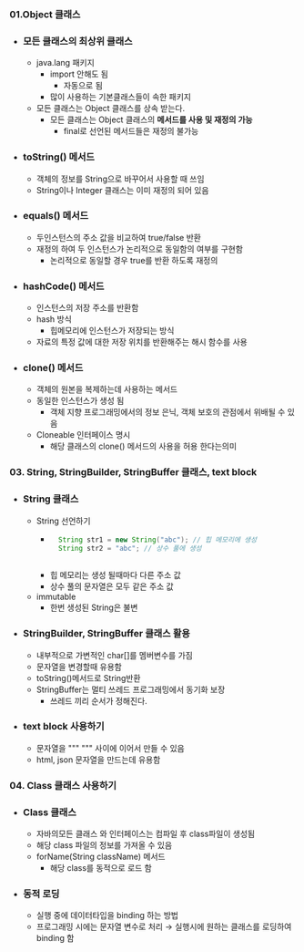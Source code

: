 ### 01.Object 클래스
- ### 모든 클래스의 최상위 클래스
    - java.lang 패키지
        - import 안해도 됨
            - 자동으로 됨
        - 많이 사용하는 기본클래스들이 속한 패키지
    - 모든 클래스는 Object 클래스를 상속 받는다.
        - 모든 클래스는 Object 클래스의 **메서드를 사용 및 재정의 가능**
            - final로 선언된 메서드들은 재정의 불가능
            
- ### toString() 메서드
    - 객체의 정보를 String으로 바꾸어서 사용할 때 쓰임
    - String이나 Integer 클래스는 이미 재정의 되어 있음

- ### equals() 메서드
    - 두인스턴스의  주소 값을 비교하여 true/false 반환
    - 재정의 하여 두 인스턴스가 논리적으로 동일함의 여부를 구현함
        - 논리적으로 동일할 경우 true를 반환 하도록 재정의
        
- ### hashCode() 메서드
    - 인스턴스의 저장 주소를 반환함
    - hash 방식
        - 힙메모리에 인스턴스가 저장되는 방식
    - 자료의 특정 값에 대한 저장 위치를 반환해주는 해시 함수를 사용
    
- ### clone() 메서드
    - 객체의 원본을 복제하는데 사용하는 메서드
    - 동일한 인스턴스가 생성 됨
        - 객체 지향 프로그래밍에서의 정보 은닉, 객체 보호의 관점에서 위배될 수 있음
    - Cloneable 인터페이스 명시
        - 해당 클래스의 clone() 메서드의 사용을 허용 한다는의미

### 03. String, StringBuilder, StringBuffer 클래스, text block
- ### String 클래스
    - String 선언하기
        - ``` java
            String str1 = new String("abc"); // 힙 메모리에 생성
            String str2 = "abc"; // 상수 풀에 생성
        
        -  힙 메모리는 생성 될때마다 다른 주소 값
        - 상수 풀의 문자열은 모두 같은 주소 값
    - immutable
        - 한번 생성된 String은 불변
        
- ### StringBuilder, StringBuffer 클래스 활용
    - 내부적으로 가변적인 char[]를 멤버변수를 가짐
    - 문자열을 변경할때 유용함
    - toString()메서드로 String반환
    - StringBuffer는 멀티 쓰레드 프로그래밍에서 동기화 보장
        - 쓰레드 끼리  순서가 정해진다. 
        
- ### text block 사용하기
    - 문자열을 """ """ 사이에 이어서 만들 수 있음
    - html, json 문자열을 만드는데 유용함

### 04. Class 클래스 사용하기
- ### Class 클래스
    - 자바의모든 클래스 와 인터페이스는 컴파일 후 class파일이 생성됨
    - 해당 class 파일의 정보를 가져올 수 있음
    - forName(String className) 메서드
        - 해당 class를 동적으로 로드 함
    
- ### 동적 로딩
    - 실행 중에 데이터타입을 binding 하는 방법
    - 프로그래밍 시에는 문자열 변수로 처리 → 실행시에 원하는 클래스를 로딩하여 binding 함
